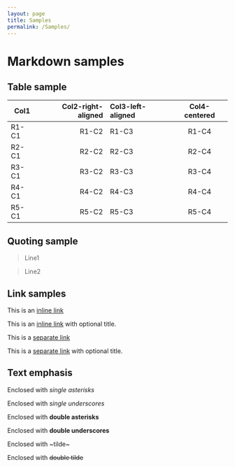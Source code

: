 ```yaml
---
layout: page
title: Samples
permalink: /Samples/
---
```


# Markdown samples

## Table sample

|Col1|Col2-right-aligned|Col3-left-aligned|Col4-centered|
|----|-----------------:|:----------------|:-----------:|
|R1-C1|R1-C2|R1-C3|R1-C4|
|R2-C1|R2-C2|R2-C3|R2-C4|
|R3-C1|R3-C2|R3-C3|R3-C4|
|R4-C1|R4-C2|R4-C3|R4-C4|
|R5-C1|R5-C2|R5-C3|R5-C4|


## Quoting sample

> Line1

> Line2
>

## Link samples

This is an [inline link](https://www.google.it)

This is an [inline link](https://www.google.it "Google Search") with optional title.

This is a [separate link][link1]

This is a [separate link][link2] with optional title.

[link1]: https://www.google.it/
[link2]: https://www.google.it/ (Google Search)

## Text emphasis

Enclosed with *single asterisks*

Enclosed with _single underscores_

Enclosed with **double asterisks**

Enclosed with __double underscores__

Enclosed with ~tilde~

Enclosed with ~~double tilde~~
